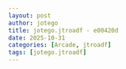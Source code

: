```yaml
---
layout: post
author: jotego
title: jotego.jtroadf - e00420d
date: 2025-10-31
categories: [Arcade, jtroadf]
tags: [jotego.jtroadf]
---
```


